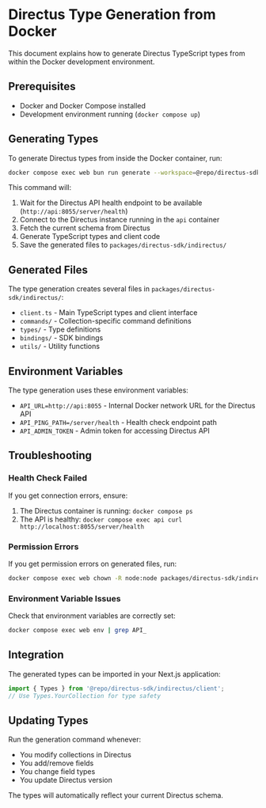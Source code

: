 # Directus Type Generation from Docker

This document explains how to generate Directus TypeScript types from within the Docker development environment.

## Prerequisites

- Docker and Docker Compose installed
- Development environment running (`docker compose up`)

## Generating Types

To generate Directus types from inside the Docker container, run:

```bash
docker compose exec web bun run generate --workspace=@repo/directus-sdk
```

This command will:

1. Wait for the Directus API health endpoint to be available (`http://api:8055/server/health`)
2. Connect to the Directus instance running in the `api` container
3. Fetch the current schema from Directus
4. Generate TypeScript types and client code
5. Save the generated files to `packages/directus-sdk/indirectus/`

## Generated Files

The type generation creates several files in `packages/directus-sdk/indirectus/`:

- `client.ts` - Main TypeScript types and client interface
- `commands/` - Collection-specific command definitions
- `types/` - Type definitions
- `bindings/` - SDK bindings
- `utils/` - Utility functions

## Environment Variables

The type generation uses these environment variables:

- `API_URL=http://api:8055` - Internal Docker network URL for the Directus API
- `API_PING_PATH=/server/health` - Health check endpoint path
- `API_ADMIN_TOKEN` - Admin token for accessing Directus API

## Troubleshooting

### Health Check Failed
If you get connection errors, ensure:
1. The Directus container is running: `docker compose ps`
2. The API is healthy: `docker compose exec api curl http://localhost:8055/server/health`

### Permission Errors
If you get permission errors on generated files, run:
```bash
docker compose exec web chown -R node:node packages/directus-sdk/indirectus/
```

### Environment Variable Issues
Check that environment variables are correctly set:
```bash
docker compose exec web env | grep API_
```

## Integration

The generated types can be imported in your Next.js application:

```typescript
import { Types } from '@repo/directus-sdk/indirectus/client';
// Use Types.YourCollection for type safety
```

## Updating Types

Run the generation command whenever:
- You modify collections in Directus
- You add/remove fields
- You change field types
- You update Directus version

The types will automatically reflect your current Directus schema.
